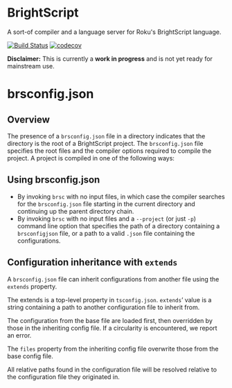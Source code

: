 # BrightScript

A sort-of compiler and a language server for Roku's BrightScript language.

[![Build Status](https://travis-ci.org/TwitchBronBron/brightscript.svg?branch=master)](https://travis-ci.org/TwitchBronBron/brightscript)
[![codecov](https://codecov.io/gh/TwitchBronBron/brightscript/branch/master/graph/badge.svg)](https://codecov.io/gh/TwitchBronBron/brightscript)

 **Disclaimer:** This is currently a **work in progress** and is not yet ready for mainstream use. 

# brsconfig.json

## Overview
The presence of a `brsconfig.json` file in a directory indicates that the directory is the root of a BrightScript project. The `brsconfig.json` file specifies the root files and the compiler options required to compile the project. A project is compiled in one of the following ways: 

## Using brsconfig.json

 - By invoking `brsc` with no input files, in which case the compiler searches for the `brsconfig.json` file starting in the current directory and continuing up the parent directory chain.
  - By invoking `brsc` with no input files and a `--project` (or just `-p`) command line option that specifies the path of a directory containing a `brsconfigjson` file, or a path to a valid `.json` file containing the configurations. 


## Configuration inheritance with `extends`

A `brsconfig.json` file can inherit configurations from another file using the `extends` property.

The extends is a top-level property in `tsconfig.json`. `extends`’ value is a string containing a path to another configuration file to inherit from.

The configuration from the base file are loaded first, then overridden by those in the inheriting config file. If a circularity is encountered, we report an error.

The `files` property from the inheriting config file overwrite those from the base config file.

All relative paths found in the configuration file will be resolved relative to the configuration file they originated in.

